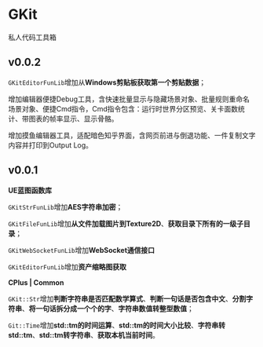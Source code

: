# GKit
私人代码工具箱

## v0.0.2

`GKitEditorFunLib`增加从**Windows剪贴板获取第一个剪贴数据**；

增加编辑器便捷Debug工具，含快速批量显示与隐藏场景对象、批量规则重命名场景对象、便捷Cmd指令，Cmd指令包含：运行时世界分区预览、关卡面数统计、带图表的帧率显示、显示骨骼。

增加摸鱼编辑器工具，适配暗色知乎界面，含网页前进与倒退功能、一件复制文字内容并打印到Output Log。

## v0.0.1

**UE蓝图函数库**

`GKitStrFunLib`增加**AES字符串加密**；

`GKitFileFunLib`增加**从文件加载图片到Texture2D**、**获取目录下所有的一级子目录**；

`GKitWebSocketFunLib`增加**WebSocket通信接口**

`GKitEditorFunLib`增加**资产缩略图获取**

**CPlus | Common**

`GKit::Str`增加**判断字符串是否匹配数学算式**、**判断一句话是否包含中文**、**分割字符串**、**将一句话拆分成一个个的字**、**字符串数值转整型数值**；

`Git::Time`增加**std::tm的时间运算**、**std::tm的时间大小比较**、**字符串转std::tm**、**std::tm转字符串**、**获取本机当前时间**。